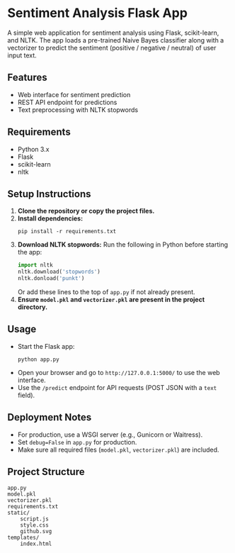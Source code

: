 # Sentiment Analysis Flask App

A simple web application for sentiment analysis using Flask, scikit-learn, and NLTK.
The app loads a pre-trained Naive Bayes classifier along with a vectorizer to predict the sentiment (positive / negative / neutral) of user input text.

## Features
- Web interface for sentiment prediction
- REST API endpoint for predictions
- Text preprocessing with NLTK stopwords

## Requirements
- Python 3.x
- Flask
- scikit-learn
- nltk

## Setup Instructions
1. **Clone the repository or copy the project files.**
2. **Install dependencies:**
   ```
   pip install -r requirements.txt
   ```
3. **Download NLTK stopwords:**
   Run the following in Python before starting the app:
   ```python
   import nltk
   nltk.download('stopwords')
   nltk.donload('punkt')
   ```
   Or add these lines to the top of `app.py` if not already present.
4. **Ensure `model.pkl` and `vectorizer.pkl` are present in the project directory.**

## Usage
- Start the Flask app:
  ```
  python app.py
  ```
- Open your browser and go to `http://127.0.0.1:5000/` to use the web interface.
- Use the `/predict` endpoint for API requests (POST JSON with a `text` field).

## Deployment Notes
- For production, use a WSGI server (e.g., Gunicorn or Waitress).
- Set `debug=False` in `app.py` for production.
- Make sure all required files (`model.pkl`, `vectorizer.pkl`) are included.

## Project Structure
```
app.py
model.pkl
vectorizer.pkl
requirements.txt
static/
    script.js
    style.css
    github.svg
templates/
    index.html
```
